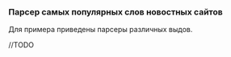### Парсер самых популярных слов новостных сайтов 

Для примера приведены парсеры различных выдов.

//TODO
